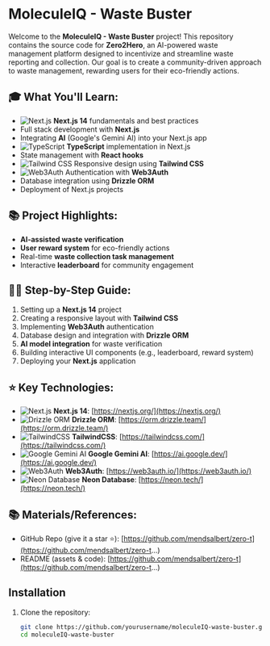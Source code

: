 # MoleculeIQ - Waste Buster

Welcome to the **MoleculeIQ - Waste Buster** project! This repository contains the source code for **Zero2Hero**, an AI-powered waste management platform designed to incentivize and streamline waste reporting and collection. Our goal is to create a community-driven approach to waste management, rewarding users for their eco-friendly actions.

## 🎓 What You'll Learn:
- ![Next.js](https://img.shields.io/badge/Next.js-000000?style=flat-square&logo=nextdotjs&logoColor=white) **Next.js 14** fundamentals and best practices
- Full stack development with **Next.js**
- Integrating **AI** (Google's Gemini AI) into your Next.js app
- ![TypeScript](https://img.shields.io/badge/TypeScript-007ACC?style=flat-square&logo=typescript&logoColor=white) **TypeScript** implementation in Next.js
- State management with **React hooks**
- ![Tailwind CSS](https://img.shields.io/badge/Tailwind_CSS-38B2AC?style=flat-square&logo=tailwind-css&logoColor=white) Responsive design using **Tailwind CSS**
- ![Web3Auth](https://img.shields.io/badge/Web3Auth-39C1E2?style=flat-square&logo=web3auth&logoColor=white) Authentication with **Web3Auth**
- Database integration using **Drizzle ORM**
- Deployment of Next.js projects

## 📚 Project Highlights:
- **AI-assisted waste verification**
- **User reward system** for eco-friendly actions
- Real-time **waste collection task management**
- Interactive **leaderboard** for community engagement

## 👨‍💻 Step-by-Step Guide:
1. Setting up a **Next.js 14** project
2. Creating a responsive layout with **Tailwind CSS**
3. Implementing **Web3Auth** authentication
4. Database design and integration with **Drizzle ORM**
5. **AI model integration** for waste verification
6. Building interactive UI components (e.g., leaderboard, reward system)
7. Deploying your **Next.js** application

## ⭐ Key Technologies:

- ![Next.js](https://img.shields.io/badge/Next.js-000000?style=flat-square&logo=nextdotjs&logoColor=white) **Next.js 14**: [https://nextjs.org/](https://nextjs.org/)
- ![Drizzle ORM](https://img.shields.io/badge/Drizzle_ORM-009688?style=flat-square&logo=drizzle-orm&logoColor=white) **Drizzle ORM**: [https://orm.drizzle.team/](https://orm.drizzle.team/)
- ![TailwindCSS](https://img.shields.io/badge/TailwindCSS-38B2AC?style=flat-square&logo=tailwind-css&logoColor=white) **TailwindCSS**: [https://tailwindcss.com/](https://tailwindcss.com/)
- ![Google Gemini AI](https://img.shields.io/badge/Google_Gemini_AI-4285F4?style=flat-square&logo=google&logoColor=white) **Google Gemini AI**: [https://ai.google.dev/](https://ai.google.dev/)
- ![Web3Auth](https://img.shields.io/badge/Web3Auth-39C1E2?style=flat-square&logo=web3auth&logoColor=white) **Web3Auth**: [https://web3auth.io/](https://web3auth.io/)
- ![Neon Database](https://img.shields.io/badge/Neon_Database-00A6F9?style=flat-square&logo=neon&logoColor=white) **Neon Database**: [https://neon.tech/](https://neon.tech/)

## 📚 Materials/References:
- GitHub Repo (give it a star ⭐): [https://github.com/mendsalbert/zero-t](https://github.com/mendsalbert/zero-t...)
- README (assets & code): [https://github.com/mendsalbert/zero-t](https://github.com/mendsalbert/zero-t...)

## Installation

1. Clone the repository:

   ```bash
   git clone https://github.com/yourusername/moleculeIQ-waste-buster.git
   cd moleculeIQ-waste-buster
